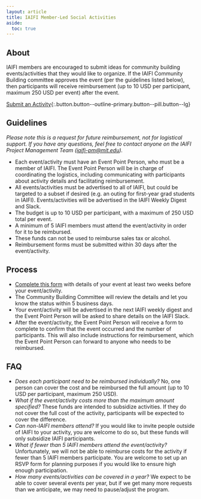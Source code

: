 ```yaml
---
layout: article
title: IAIFI Member-Led Social Activities
aside:
  toc: true
---
```


## About
IAIFI members are encouraged to submit ideas for community building events/activities that they would like to organize. If the IAIFI Community Building committee approves the event (per the guidelines listed below), then participants will receive reimbursement (up to 10 USD per participant, maximum 250 USD per event) after the event.

[Submit an Activity](https://app.smartsheet.com/b/form/11c9f5109efc4abd907ccde4a5d3d37e){:.button.button--outline-primary.button--pill.button--lg}

## Guidelines
*Please note this is a request for future reimbursement, not for logistical support. If you have any questions, feel free to contact anyone on the IAIFI Project Management Team (iaifi-pm@mit.edu).*

* Each event/activity must have an Event Point Person, who must be a member of IAIFI. The Event Point Person will be in charge of coordinating the logistics, including communicating with participants about activity details and facilitating reimbursement.
* All events/activities must be advertised to all of IAIFI, but could be targeted to a subset if desired (e.g. an outing for first-year grad students in IAIFI). Events/activities will be advertised in the IAIFI Weekly Digest and Slack. 
* The budget is up to 10 USD per participant, with a maximum of 250 USD total per event. 
* A minimum of 5 IAIFI members must attend the event/activity in order for it to be reimbursed.
* These funds can not be used to reimburse sales tax or alcohol.
* Reimbursement forms must be submitted within 30 days after the event/activity. 

## Process
* [Complete this form](https://app.smartsheet.com/b/form/11c9f5109efc4abd907ccde4a5d3d37e) with details of your event at least two weeks before your event/activity.
* The Community Building Committee will review the details and let you know the status within 5 business days.
* Your event/activity will be advertised in the next IAIFI weekly digest and the Event Point Person will be asked to share details on the IAIFI Slack. 
* After the event/activity, the Event Point Person will receive a form to complete to confirm that the event occurred and the number of participants. This will also include instructions for reimbursement, which the Event Point Person can forward to anyone who needs to be reimbursed.

## FAQ
* *Does each participant need to be reimbursed individually?* No, one person can cover the cost and be reimbursed the full amount (up to 10 USD per participant, maximum 250 USD).
* *What if the event/activity costs more than the maximum amount specified?* These funds are intended to subsidize activities. If they do not cover the full cost of the activity, participants will be expected to cover the difference. 
* *Can non-IAIFI members attend?* If you would like to invite people outside of IAIFI to your activity, you are welcome to do so, but these funds will only subsidize IAIFI participants. 
* *What if fewer than 5 IAIFI members attend the event/activity?* Unfortunately, we will not be able to reimburse costs for the activity if fewer than 5 IAIFI members participate. You are welcome to set up an RSVP form for planning purposes if you would like to ensure high enough participation. 
* *How many events/activities can be covered in a year?* We expect to be able to cover several events per year, but if we get many more requests than we anticipate, we may need to pause/adjust the program.
